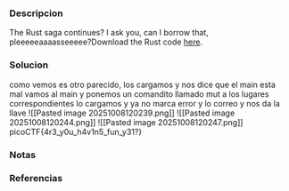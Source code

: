 ### Descripcion
The Rust saga continues? I ask you, can I borrow that, pleeeeeaaaasseeeee?Download the Rust code [here](https://challenge-files.picoctf.net/c_verbal_sleep/babfbee79718a6363826ba86300173ffde6d81577e9dd07d4130c53a7eecf6c3/fixme2.tar.gz).

### Solucion
como vemos es otro parecido, los cargamos y nos dice que el main esta mal
vamos al main y ponemos un comandito llamado mut a los lugares correspondientes
lo cargamos y ya no marca error y lo correo y nos da la llave
![[Pasted image 20251008120239.png]]
![[Pasted image 20251008120244.png]]
![[Pasted image 20251008120247.png]]
picoCTF{4r3_y0u_h4v1n5_fun_y31?}

### Notas


### Referencias
